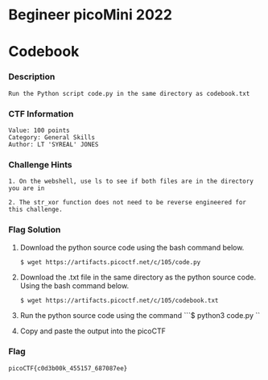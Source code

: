 # Begineer picoMini 2022
# Codebook
### Description
    Run the Python script code.py in the same directory as codebook.txt
### CTF Information
    Value: 100 points
    Category: General Skills
    Author: LT 'SYREAL' JONES
### Challenge Hints
    1. On the webshell, use ls to see if both files are in the directory you are in

    2. The str_xor function does not need to be reverse engineered for this challenge.

### Flag Solution

1. Download the python source code using the bash command below.

    ```$ wget https://artifacts.picoctf.net/c/105/code.py ```

2. Download the .txt file in the same directory as the python source code. Using the bash command below.
   
    ```$ wget https://artifacts.picoctf.net/c/105/codebook.txt ```

3. Run the python source code using the command
    ```$ python3 code.py ``
4. Copy and paste the output into the picoCTF

### Flag
    picoCTF{c0d3b00k_455157_687087ee}
